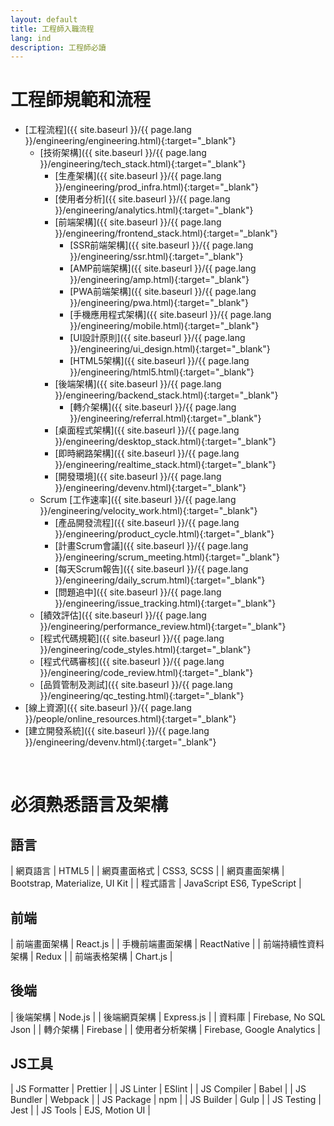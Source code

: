 ```yaml
---
layout: default
title: 工程師入職流程
lang: ind
description: 工程師必讀
---
```




# 工程師規範和流程

* [工程流程]({{ site.baseurl }}/{{ page.lang }}/engineering/engineering.html){:target="_blank"}
    * [技術架構]({{ site.baseurl }}/{{ page.lang }}/engineering/tech_stack.html){:target="_blank"}
        * [生產架構]({{ site.baseurl }}/{{ page.lang }}/engineering/prod_infra.html){:target="_blank"}
        * [使用者分析]({{ site.baseurl }}/{{ page.lang }}/engineering/analytics.html){:target="_blank"}
        * [前端架構]({{ site.baseurl }}/{{ page.lang }}/engineering/frontend_stack.html){:target="_blank"}
            * [SSR前端架構]({{ site.baseurl }}/{{ page.lang }}/engineering/ssr.html){:target="_blank"}
            * [AMP前端架構]({{ site.baseurl }}/{{ page.lang }}/engineering/amp.html){:target="_blank"}
            * [PWA前端架構]({{ site.baseurl }}/{{ page.lang }}/engineering/pwa.html){:target="_blank"}
            * [手機應用程式架構]({{ site.baseurl }}/{{ page.lang }}/engineering/mobile.html){:target="_blank"}
            * [UI設計原則]({{ site.baseurl }}/{{ page.lang }}/engineering/ui_design.html){:target="_blank"}
            * [HTML5架構]({{ site.baseurl }}/{{ page.lang }}/engineering/html5.html){:target="_blank"}
        * [後端架構]({{ site.baseurl }}/{{ page.lang }}/engineering/backend_stack.html){:target="_blank"}
            * [轉介架構]({{ site.baseurl }}/{{ page.lang }}/engineering/referral.html){:target="_blank"}
        * [桌面程式架構]({{ site.baseurl }}/{{ page.lang }}/engineering/desktop_stack.html){:target="_blank"}
        * [即時網路架構]({{ site.baseurl }}/{{ page.lang }}/engineering/realtime_stack.html){:target="_blank"}
        * [開發環境]({{ site.baseurl }}/{{ page.lang }}/engineering/devenv.html){:target="_blank"}
	* Scrum [工作速率]({{ site.baseurl }}/{{ page.lang }}/engineering/velocity_work.html){:target="_blank"}
        * [產品開發流程]({{ site.baseurl }}/{{ page.lang }}/engineering/product_cycle.html){:target="_blank"}
        * [計畫Scrum會議]({{ site.baseurl }}/{{ page.lang }}/engineering/scrum_meeting.html){:target="_blank"}
        * [每天Scrum報告]({{ site.baseurl }}/{{ page.lang }}/engineering/daily_scrum.html){:target="_blank"}
        * [問題追中]({{ site.baseurl }}/{{ page.lang }}/engineering/issue_tracking.html){:target="_blank"}
    * [績效評估]({{ site.baseurl }}/{{ page.lang }}/engineering/performance_review.html){:target="_blank"}
    * [程式代碼規範]({{ site.baseurl }}/{{ page.lang }}/engineering/code_styles.html){:target="_blank"}
    * [程式代碼審核]({{ site.baseurl }}/{{ page.lang }}/engineering/code_review.html){:target="_blank"}
    * [品質管制及測試]({{ site.baseurl }}/{{ page.lang }}/engineering/qc_testing.html){:target="_blank"}
* [線上資源]({{ site.baseurl }}/{{ page.lang }}/people/online_resources.html){:target="_blank"}
* [建立開發系統]({{ site.baseurl }}/{{ page.lang }}/engineering/devenv.html){:target="_blank"}

<br>

# 必須熟悉語言及架構

## 語言

| 網頁語言 | HTML5 |
| 網頁畫面格式 | CSS3, SCSS |
| 網頁畫面架構 | Bootstrap, Materialize, UI Kit |
| 程式語言 | JavaScript ES6, TypeScript |

## 前端

| 前端畫面架構 | React.js |
| 手機前端畫面架構 | ReactNative |
| 前端持續性資料架構 | Redux |
| 前端表格架構 | Chart.js |

## 後端

| 後端架構 | Node.js |
| 後端網頁架構 | Express.js |
| 資料庫 | Firebase, No SQL Json |
| 轉介架構 | Firebase |
| 使用者分析架構 | Firebase, Google Analytics |

## JS工具

| JS Formatter | Prettier |
| JS Linter | ESlint |
| JS Compiler | Babel |
| JS Bundler | Webpack |
| JS Package | npm |
| JS Builder | Gulp |
| JS Testing | Jest |
| JS Tools | EJS, Motion UI |

